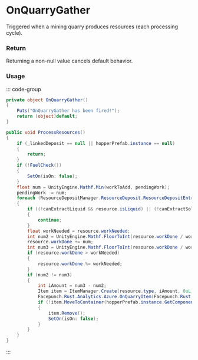 # OnQuarryGather
<Badge type="info" text="Resource"/>[<Badge type="danger" text="Carbon Compatible"/>](https://github.com/CarbonCommunity/Carbon)[<Badge type="warning" text="Oxide Compatible"/>](https://github.com/OxideMod/Oxide.Rust)
Triggered when a mining quarry produces resources (each processing cycle).

### Return
Returning a non-null value cancels default behavior.

### Usage
::: code-group
```csharp [Example]
private object OnQuarryGather()
{
	Puts("OnQuarryGather has been fired!");
	return (object)default;
}
```
```csharp [Source — Assembly-CSharp @ MiningQuarry]
public void ProcessResources()
{
	if (_linkedDeposit == null || hopperPrefab.instance == null)
	{
		return;
	}
	if (!FuelCheck())
	{
		SetOn(isOn: false);
	}
	float num = UnityEngine.Mathf.Min(workToAdd, pendingWork);
	pendingWork -= num;
	foreach (ResourceDepositManager.ResourceDeposit.ResourceDepositEntry resource in _linkedDeposit._resources)
	{
		if ((!canExtractLiquid && resource.isLiquid) || (!canExtractSolid && !resource.isLiquid))
		{
			continue;
		}
		float workNeeded = resource.workNeeded;
		int num2 = UnityEngine.Mathf.FloorToInt(resource.workDone / workNeeded);
		resource.workDone += num;
		int num3 = UnityEngine.Mathf.FloorToInt(resource.workDone / workNeeded);
		if (resource.workDone > workNeeded)
		{
			resource.workDone %= workNeeded;
		}
		if (num2 != num3)
		{
			int iAmount = num3 - num2;
			Item item = ItemManager.Create(resource.type, iAmount, 0uL);
			Facepunch.Rust.Analytics.Azure.OnQuarryItem(Facepunch.Rust.Analytics.Azure.ResourceMode.Produced, item.info.shortname, item.amount, this);
			if (!item.MoveToContainer(hopperPrefab.instance.GetComponent<StorageContainer>().inventory))
			{
				item.Remove();
				SetOn(isOn: false);
			}
		}
	}
}

```
:::
